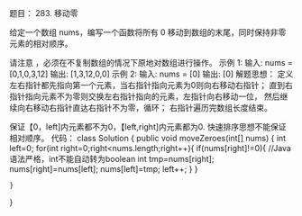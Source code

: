 题目：
283. 移动零

给定一个数组 nums，编写一个函数将所有 0 移动到数组的末尾，同时保持非零元素的相对顺序。

请注意 ，必须在不复制数组的情况下原地对数组进行操作。
示例 1:
输入: nums = [0,1,0,3,12]
输出: [1,3,12,0,0]
示例 2:
输入: nums = [0]
输出: [0]
解题思想：
定义左右指针都先指向第一个元素，当右指针指向元素为0则向右移动右指针；
直到右指针指向元素不为零则交换左右指针指向的元素，左指针向右移动一位，
然后继续向右移动右指针直达右指针不为零，循环；
右指针遍历完数组长度结束。

保证【0，left]内元素都不为0，【left,right]内元素都为0.
快速排序思想不能保证相对顺序。
代码：
class Solution {
    public void moveZeroes(int[] nums) {
        int left=0;
        for(int right=0;right<nums.length;right++){
            if(nums[right]!=0){ //Java语法严格，int不能自动转为boolean
                int tmp=nums[right];
                nums[right]=nums[left];
                nums[left]=tmp;
                left++;
            }
        }
        
    }
}
